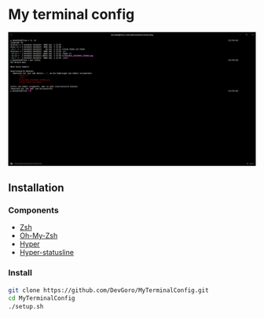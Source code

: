 # My terminal config
![preview](./preview.png)

## Installation

### Components
- [Zsh](https://www.zsh.org/)
- [Oh-My-Zsh](https://github.com/ohmyzsh/ohmyzsh)
- [Hyper](https://github.com/vercel/hyper/releases)
- [Hyper-statusline](https://github.com/henrikruscon/hyper-statusline)

### Install
```bash
git clone https://github.com/DevGoro/MyTerminalConfig.git
cd MyTerminalConfig
./setup.sh
```